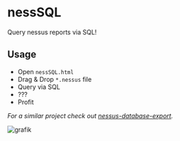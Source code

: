 # nessSQL

Query nessus reports via SQL!

## Usage

- Open ```nessSQL.html```
- Drag & Drop ```*.nessus``` file
- Query via SQL
- ???
- Profit

*For a similar project check out [nessus-database-export](https://github.com/eddiez9/nessus-database-export).*

![grafik](https://user-images.githubusercontent.com/84237895/125163878-81409b80-e18f-11eb-8c19-cb9609d7ac5f.png)
